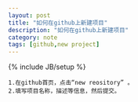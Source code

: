 ```yaml
---
layout: post
title: "如何在github上新建项目"
description: "如何在github上新建项目"
category: note
tags: [github,new project]
---
```

{% include JB/setup %}



	1.在github首页，点击“new reository” 。
	2.填写项目名称，描述等信息，然后提交。